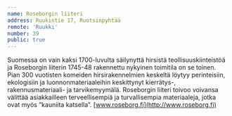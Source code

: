 ```yaml
---
name: Roseborgin liiteri
address: Ruukintie 17, Ruotsinpyhtää
remote: 'Ruukki'
number: 39
public: true
---
```

Suomessa on vain kaksi 1700-luvulta säilynyttä hirsistä teollisuuskiinteistöä ja Roseborgin liiterin 1745-48 rakennettu nykyinen toimitila on se toinen. Pian 300 vuotisten komeiden hirsirakennelmien keskeltä löytyy perinteisiin, ekologisiin ja luonnonmateriaaleihin keskittynyt kierrätys-, rakennusmateriaali- ja tarvikemyymälä. Roseborgin liiteri toivoo voivansa välittää asiakkailleen terveellisempiä ja turvallisempia materiaaleja, jotka ovat myös ”kauniita katsella”.
[www.roseborg.fi](http://www.roseborg.fi)
